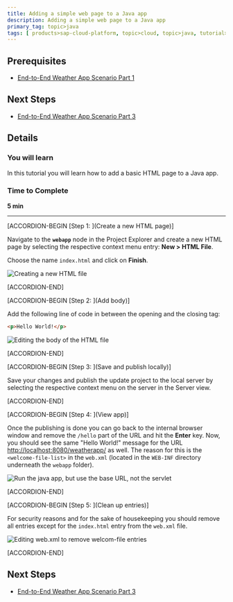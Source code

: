 ```yaml
---
title: Adding a simple web page to a Java app
description: Adding a simple web page to a Java app
primary_tag: topic>java
tags: [ products>sap-cloud-platform, topic>cloud, topic>java, tutorial>intermediate]
---
```


## Prerequisites  
- [End-to-End Weather App Scenario Part 1](https://www.sap.com/developer/tutorials/hcp-java-weatherapp-part1.html)

## Next Steps
- [End-to-End Weather App Scenario Part 3](https://www.sap.com/developer/tutorials/hcp-java-weatherapp-part3.html)

## Details
### You will learn  
In this tutorial you will learn how to add a basic HTML page to a Java app.


### Time to Complete
**5 min**

---


[ACCORDION-BEGIN [Step 1: ](Create a new HTML page)]

Navigate to the **`webapp`** node in the Project Explorer and create a new HTML page by selecting the respective context menu entry: **New > HTML File**.

Choose the name `index.html` and click on **Finish**.

![Creating a new HTML file](https://raw.githubusercontent.com/SAPDocuments/Tutorials/master/tutorials/hcp-java-weatherapp-part2/e2e_02-1.png)


[ACCORDION-END]

[ACCORDION-BEGIN [Step 2: ](Add body)]

Add the following line of code in between the opening and the closing <body> tag:

```html
<p>Hello World!</p>
```

![Editing the body of the HTML file](https://raw.githubusercontent.com/SAPDocuments/Tutorials/master/tutorials/hcp-java-weatherapp-part2/e2e_02-2.png)


[ACCORDION-END]

[ACCORDION-BEGIN [Step 3: ](Save and publish locally)]

Save your changes and publish the update project to the local server by selecting the respective context menu on the server in the Server view.


[ACCORDION-END]

[ACCORDION-BEGIN [Step 4: ](View app)]

Once the publishing is done you can go back to the internal browser window and remove the `/hello` part of the URL and hit the **Enter** key. Now, you should see the same "Hello World!" message for the URL <http://localhost:8080/weatherapp/> as well. The reason for this is the `<welcome-file-list>` in the `web.xml` (located in the `WEB-INF` directory underneath the `webapp` folder).

![Run the java app, but use the base URL, not the servlet](https://raw.githubusercontent.com/SAPDocuments/Tutorials/master/tutorials/hcp-java-weatherapp-part2/e2e_02-4.png)


[ACCORDION-END]

[ACCORDION-BEGIN [Step 5: ](Clean up entries)]

For security reasons and for the sake of housekeeping you should remove all <welcome-file> entries except for the `index.html` entry from the `web.xml` file.

![Editing web.xml to remove welcom-file entries](https://raw.githubusercontent.com/SAPDocuments/Tutorials/master/tutorials/hcp-java-weatherapp-part2/e2e_02-5.png)


[ACCORDION-END]



## Next Steps
- [End-to-End Weather App Scenario Part 3](https://www.sap.com/developer/tutorials/hcp-java-weatherapp-part3.html)
